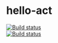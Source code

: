 # hello-act
[![Build status](https://github.com/git/git/workflows/CI/PR/badge.svg)](https://github.com/git/git/actions?query=branch%3Amaster+event%3Apush)
</br>
[![Build status](https://github.com/ensup/hello-act/workflows/C/C++%20CI/badge.svg)](https://github.com/ensup/hello-act/actions?query=workflow%3A%22C%2FC%2B%2B+CI%22)
